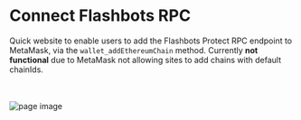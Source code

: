 # Connect Flashbots RPC

Quick website to enable users to add the Flashbots Protect RPC endpoint to MetaMask, via the `wallet_addEthereumChain` method. Currently **not functional** due to MetaMask not allowing sites to add chains with default chainIds.

<br />
<br />
<img src="https://i.imgur.com/2DVcw9x.png" alt="page image" />
